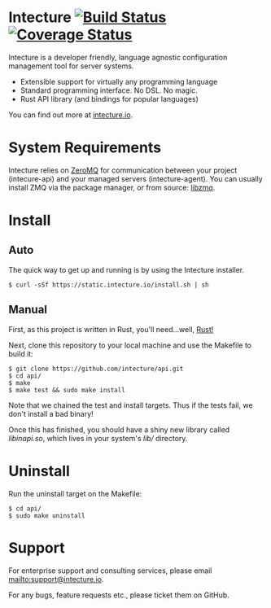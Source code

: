 # Intecture [![Build Status](https://travis-ci.org/Intecture/api.svg?branch=master)](https://travis-ci.org/Intecture/api) [![Coverage Status](https://coveralls.io/repos/github/Intecture/api/badge.svg?branch=master)](https://coveralls.io/github/Intecture/api?branch=master)

Intecture is a developer friendly, language agnostic configuration management tool for server systems.

* Extensible support for virtually any programming language
* Standard programming interface. No DSL. No magic.
* Rust API library (and bindings for popular languages)

You can find out more at [intecture.io](http://intecture.io).

# System Requirements

Intecture relies on [ZeroMQ](http://zeromq.org) for communication between your project (intecure-api) and your managed servers (intecture-agent). You can usually install ZMQ via the package manager, or from source: [libzmq](https://github.com/zeromq/libzmq).

# Install

## Auto

The quick way to get up and running is by using the Intecture installer.

```
$ curl -sSf https://static.intecture.io/install.sh | sh
```

## Manual

First, as this project is written in Rust, you'll need...well, [Rust!](https://www.rust-lang.org)

Next, clone this repository to your local machine and use the Makefile to build it:

```
$ git clone https://github.com/intecture/api.git
$ cd api/
$ make
$ make test && sudo make install
```

Note that we chained the test and install targets. Thus if the tests fail, we don't install a bad binary!

Once this has finished, you should have a shiny new library called *libinapi.so*, which lives in your system's *lib/* directory.

# Uninstall

Run the uninstall target on the Makefile:

```
$ cd api/
$ sudo make uninstall
```

# Support

For enterprise support and consulting services, please email <mailto:support@intecture.io>.

For any bugs, feature requests etc., please ticket them on GitHub.
